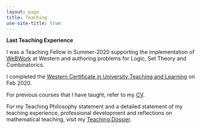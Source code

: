 ```yaml
---
layout: page
title: Teaching
use-site-title: true
---
```


**Last Teaching Experience**

I was a Teaching Fellow in Summer-2020 supporting the implementation of [WeBWork](https://webwork.maa.org/) at Western and authoring problems for Logic, Set Theory and Combinatorics.

I completed the [Western Certificate in University Teaching and Learning](https://teaching.uwo.ca/programs/certificates/cutl.html) on Feb 2020. 

For previous courses that I have taught, refer to my [CV](https://slchavesr.github.io/Sergio%20Chaves%20-%20CV.pdf).

For my Teaching Philosophy statement and a detailed statement of my teaching experience, professional development and reflections on mathematical teaching, visit my [Teaching Dossier](teaching_dossier.md).

